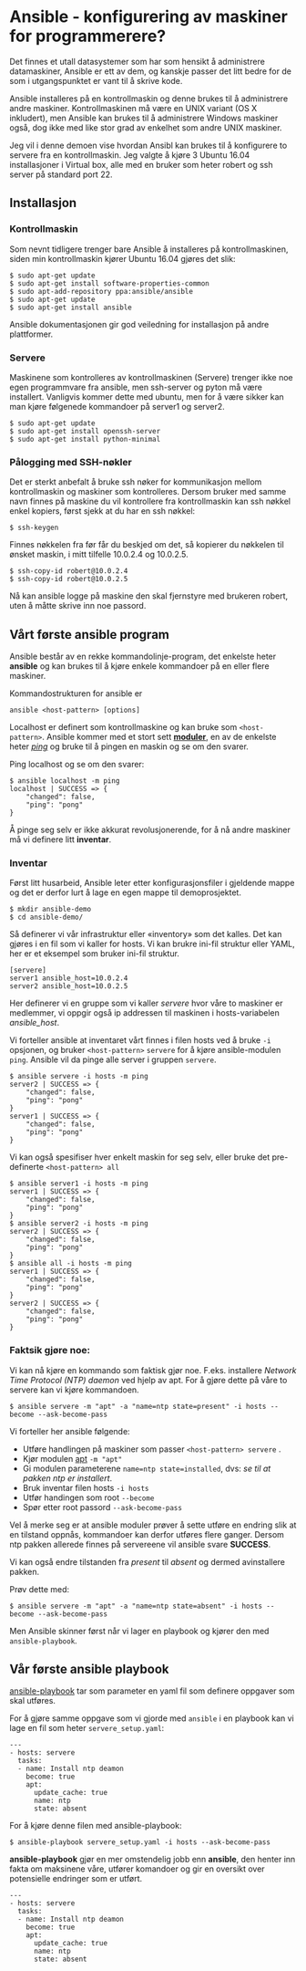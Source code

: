 # Ansible - konfigurering av maskiner for programmerere?

Det finnes et utall datasystemer som har som hensikt å administrere datamaskiner, Ansible er ett av dem, og kanskje passer det litt bedre for de som i utgangspunktet er vant til å skrive kode.

Ansible installeres på en kontrollmaskin og denne brukes til å administrere andre maskiner. Kontrollmaskinen må være en UNIX variant (OS X inkludert), men Ansible kan brukes til å administrere Windows maskiner også, dog ikke med like stor grad av enkelhet som andre UNIX maskiner. 

Jeg vil i denne demoen vise hvordan Ansibl kan brukes til å konfigurere to servere fra en kontrollmaskin. Jeg valgte å kjøre 3 Ubuntu 16.04 installasjoner i Virtual box, alle med en bruker som heter robert og ssh server på standard port 22.
 
## Installasjon

### Kontrollmaskin

Som nevnt tidligere trenger bare Ansible å installeres på kontrollmaskinen, siden min kontrollmaskin kjører Ubuntu 16.04 gjøres det slik:
	
	$ sudo apt-get update
	$ sudo apt-get install software-properties-common
	$ sudo apt-add-repository ppa:ansible/ansible
	$ sudo apt-get update
	$ sudo apt-get install ansible

Ansible dokumentasjonen gir god veiledning for installasjon på andre plattformer.

### Servere

Maskinene som kontrolleres av kontrollmaskinen (Servere) trenger ikke noe egen programmvare fra ansible, men ssh-server og pyton må være installert. Vanligvis kommer dette med ubuntu, men for å være sikker kan man kjøre følgenede kommandoer på server1 og server2.

	$ sudo apt-get update
	$ sudo apt-get install openssh-server
	$ sudo apt-get install python-minimal

### Pålogging med SSH-nøkler

Det er sterkt anbefalt å bruke ssh nøker for kommunikasjon mellom kontrollmaskin og maskiner som kontrolleres. Dersom bruker med samme navn finnes på maskine du vil kontrollere fra kontrollmaskin kan ssh nøkkel enkel kopiers, først sjekk at du har en ssh nøkkel:

	$ ssh-keygen

Finnes nøkkelen fra før får du beskjed om det, så kopierer du nøkkelen til ønsket maskin, i mitt tilfelle 10.0.2.4 og 10.0.2.5.

	$ ssh-copy-id robert@10.0.2.4
	$ ssh-copy-id robert@10.0.2.5

Nå kan ansible logge på maskine den skal fjernstyre med brukeren robert, uten å måtte skrive inn noe passord.

## Vårt første ansible program

Ansible består av en rekke kommandolinje-program, det enkelste heter **ansible** og kan brukes til å kjøre enkele kommandoer på en eller flere maskiner.

Kommandostrukturen for ansible er

	ansible <host-pattern> [options]

Localhost er definert som kontrollmaskine og kan bruke som `<host-pattern>`.
Ansible kommer med et stort sett [**moduler**](https://docs.ansible.com/ansible/latest/user_guide/modules_intro.html), en av de enkelste heter [*ping*](https://docs.ansible.com/ansible/latest/modules/ping_module.html) og bruke til å pingen en maskin og se om den svarer.

Ping localhost og se om den svarer:

	$ ansible localhost -m ping
	localhost | SUCCESS => {
    	"changed": false,
    	"ping": "pong"
	}

Å pinge seg selv er ikke akkurat revolusjonerende, for å nå andre maskiner må vi definere litt **inventar**.

### Inventar

Først litt husarbeid, Ansible leter etter konfigurasjonsfiler i gjeldende mappe og det er derfor lurt å lage en egen mappe til demoprosjektet.
	
	$ mkdir ansible-demo
	$ cd ansible-demo/


Så definerer vi vår infrastruktur eller «inventory» som det kalles. Det kan gjøres i en fil som vi kaller for hosts. Vi kan brukre ini-fil struktur eller YAML, her er et eksempel som bruker ini-fil struktur.

	[servere]
	server1 ansible_host=10.0.2.4
	server2 ansible_host=10.0.2.5

Her definerer vi en gruppe som vi kaller *servere* hvor våre to maskiner er medlemmer, vi oppgir også ip addressen til maskinen i hosts-variabelen *ansible_host*.

Vi forteller ansible at inventaret vårt finnes i filen hosts ved å bruke `-i` opsjonen, og bruker `<host-pattern>` `servere` for å kjøre ansible-modulen `ping`. Ansible vil da pinge alle server i gruppen `servere`.

	$ ansible servere -i hosts -m ping
	server2 | SUCCESS => {
	    "changed": false,
	    "ping": "pong"
	}
	server1 | SUCCESS => {
	    "changed": false,
	    "ping": "pong"
	}

Vi kan også spesifiser hver enkelt maskin for seg selv, eller bruke det pre-definerte `<host-pattern> all`

	$ ansible server1 -i hosts -m ping
	server1 | SUCCESS => {
	    "changed": false,
	    "ping": "pong"
	}
	$ ansible server2 -i hosts -m ping
	server2 | SUCCESS => {
	    "changed": false,
	    "ping": "pong"
	}
	$ ansible all -i hosts -m ping
	server1 | SUCCESS => {
	    "changed": false,
	    "ping": "pong"
	}
	server2 | SUCCESS => {
	    "changed": false,
	    "ping": "pong"
	}


### Faktsik gjøre noe:

Vi kan nå kjøre en kommando som faktisk gjør noe. F.eks. installere *Network Time Protocol (NTP) daemon* ved hjelp av apt.
For å gjøre dette på våre to servere kan vi kjøre kommandoen.

	$ ansible servere -m "apt" -a "name=ntp state=present" -i hosts --become --ask-become-pass

Vi forteller her ansible følgende:

* Utføre handlingen på maskiner som passer `<host-pattern> servere` .
* Kjør modulen [apt](https://docs.ansible.com/ansible/latest/modules/apt_module.html) `-m "apt"`
* Gi modulen parameterene `name=ntp state=installed`, dvs: *se til at pakken ntp er installert*.
* Bruk inventar filen hosts `-i hosts`
* Utfør handingen som root `--become`
* Spør etter root passord `--ask-become-pass`

Vel å merke seg er at ansible moduler prøver å sette utføre en endring slik at en tilstand oppnås, kommandoer kan derfor utføres flere ganger. Dersom ntp pakken allerede finnes på servereene vil ansible svare **SUCCESS**.

Vi kan også endre tilstanden fra *present* til *absent* og dermed avinstallere pakken.

Prøv dette med:

	$ ansible servere -m "apt" -a "name=ntp state=absent" -i hosts --become --ask-become-pass

Men Ansible skinner først når vi lager en playbook og kjører den med `ansible-playbook`.

## Vår første ansible playbook

[ansible-playbook](https://docs.ansible.com/ansible/latest/user_guide/playbooks_intro.html) tar som parameter en yaml fil som definere oppgaver som skal utføres.

For å gjøre samme oppgave som vi gjorde med `ansible` i en playbook kan vi lage en fil som heter `servere_setup.yaml`:

	---
	- hosts: servere
	  tasks:
	  - name: Install ntp deamon
	    become: true
	    apt:
	      update_cache: true
	      name: ntp
	      state: absent

For å kjøre denne filen med ansible-playbook:

	$ ansible-playbook servere_setup.yaml -i hosts --ask-become-pass

**ansible-playbook** gjør en mer omstendelig jobb enn **ansible**, den henter inn fakta om maksinene våre, utfører komandoer og gir en oversikt over potensielle endringer som er utført.





	---
	- hosts: servere
	  tasks:
	  - name: Install ntp deamon
	    become: true
	    apt:
	      update_cache: true
	      name: ntp
	      state: absent